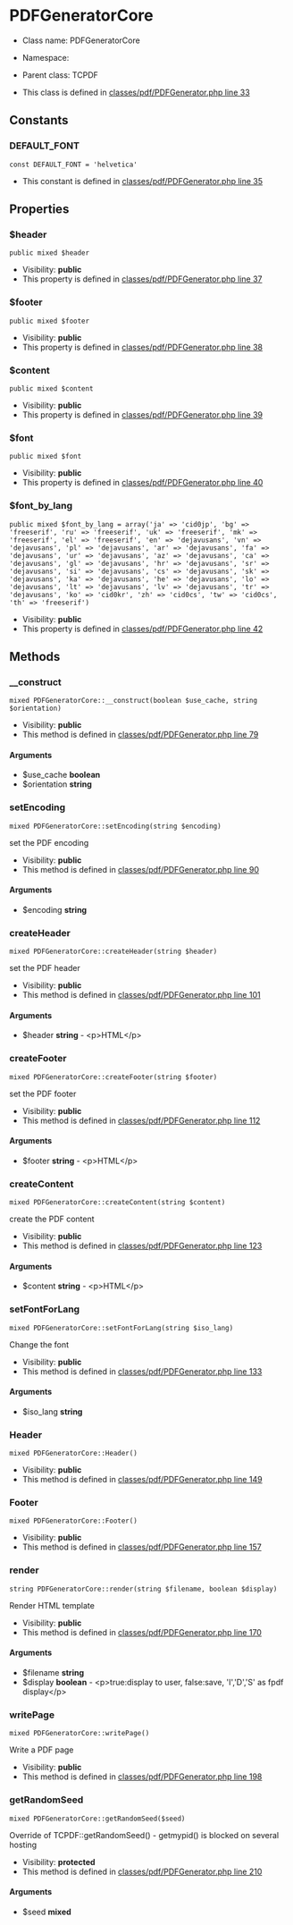 PDFGeneratorCore
===============






* Class name: PDFGeneratorCore
* Namespace: 
* Parent class: TCPDF

* This class is defined in [classes/pdf/PDFGenerator.php line 33](https://github.com/PrestaShop/PrestaShop/blob/1.6.1.1/classes/pdf/PDFGenerator.php#33)



Constants
----------


### DEFAULT_FONT

    const DEFAULT_FONT = 'helvetica'



* This constant is defined in [classes/pdf/PDFGenerator.php line 35](https://github.com/PrestaShop/PrestaShop/blob/1.6.1.1/classes/pdf/PDFGenerator.php#35)


Properties
----------


### $header

    public mixed $header





* Visibility: **public**
* This property is defined in [classes/pdf/PDFGenerator.php line 37](https://github.com/PrestaShop/PrestaShop/blob/1.6.1.1/classes/pdf/PDFGenerator.php#37)


### $footer

    public mixed $footer





* Visibility: **public**
* This property is defined in [classes/pdf/PDFGenerator.php line 38](https://github.com/PrestaShop/PrestaShop/blob/1.6.1.1/classes/pdf/PDFGenerator.php#38)


### $content

    public mixed $content





* Visibility: **public**
* This property is defined in [classes/pdf/PDFGenerator.php line 39](https://github.com/PrestaShop/PrestaShop/blob/1.6.1.1/classes/pdf/PDFGenerator.php#39)


### $font

    public mixed $font





* Visibility: **public**
* This property is defined in [classes/pdf/PDFGenerator.php line 40](https://github.com/PrestaShop/PrestaShop/blob/1.6.1.1/classes/pdf/PDFGenerator.php#40)


### $font_by_lang

    public mixed $font_by_lang = array('ja' => 'cid0jp', 'bg' => 'freeserif', 'ru' => 'freeserif', 'uk' => 'freeserif', 'mk' => 'freeserif', 'el' => 'freeserif', 'en' => 'dejavusans', 'vn' => 'dejavusans', 'pl' => 'dejavusans', 'ar' => 'dejavusans', 'fa' => 'dejavusans', 'ur' => 'dejavusans', 'az' => 'dejavusans', 'ca' => 'dejavusans', 'gl' => 'dejavusans', 'hr' => 'dejavusans', 'sr' => 'dejavusans', 'si' => 'dejavusans', 'cs' => 'dejavusans', 'sk' => 'dejavusans', 'ka' => 'dejavusans', 'he' => 'dejavusans', 'lo' => 'dejavusans', 'lt' => 'dejavusans', 'lv' => 'dejavusans', 'tr' => 'dejavusans', 'ko' => 'cid0kr', 'zh' => 'cid0cs', 'tw' => 'cid0cs', 'th' => 'freeserif')





* Visibility: **public**
* This property is defined in [classes/pdf/PDFGenerator.php line 42](https://github.com/PrestaShop/PrestaShop/blob/1.6.1.1/classes/pdf/PDFGenerator.php#42)


Methods
-------


### __construct

    mixed PDFGeneratorCore::__construct(boolean $use_cache, string $orientation)





* Visibility: **public**
* This method is defined in [classes/pdf/PDFGenerator.php line 79](https://github.com/PrestaShop/PrestaShop/blob/1.6.1.1/classes/pdf/PDFGenerator.php#79)


#### Arguments
* $use_cache **boolean**
* $orientation **string**



### setEncoding

    mixed PDFGeneratorCore::setEncoding(string $encoding)

set the PDF encoding



* Visibility: **public**
* This method is defined in [classes/pdf/PDFGenerator.php line 90](https://github.com/PrestaShop/PrestaShop/blob/1.6.1.1/classes/pdf/PDFGenerator.php#90)


#### Arguments
* $encoding **string**



### createHeader

    mixed PDFGeneratorCore::createHeader(string $header)

set the PDF header



* Visibility: **public**
* This method is defined in [classes/pdf/PDFGenerator.php line 101](https://github.com/PrestaShop/PrestaShop/blob/1.6.1.1/classes/pdf/PDFGenerator.php#101)


#### Arguments
* $header **string** - &lt;p&gt;HTML&lt;/p&gt;



### createFooter

    mixed PDFGeneratorCore::createFooter(string $footer)

set the PDF footer



* Visibility: **public**
* This method is defined in [classes/pdf/PDFGenerator.php line 112](https://github.com/PrestaShop/PrestaShop/blob/1.6.1.1/classes/pdf/PDFGenerator.php#112)


#### Arguments
* $footer **string** - &lt;p&gt;HTML&lt;/p&gt;



### createContent

    mixed PDFGeneratorCore::createContent(string $content)

create the PDF content



* Visibility: **public**
* This method is defined in [classes/pdf/PDFGenerator.php line 123](https://github.com/PrestaShop/PrestaShop/blob/1.6.1.1/classes/pdf/PDFGenerator.php#123)


#### Arguments
* $content **string** - &lt;p&gt;HTML&lt;/p&gt;



### setFontForLang

    mixed PDFGeneratorCore::setFontForLang(string $iso_lang)

Change the font



* Visibility: **public**
* This method is defined in [classes/pdf/PDFGenerator.php line 133](https://github.com/PrestaShop/PrestaShop/blob/1.6.1.1/classes/pdf/PDFGenerator.php#133)


#### Arguments
* $iso_lang **string**



### Header

    mixed PDFGeneratorCore::Header()





* Visibility: **public**
* This method is defined in [classes/pdf/PDFGenerator.php line 149](https://github.com/PrestaShop/PrestaShop/blob/1.6.1.1/classes/pdf/PDFGenerator.php#149)




### Footer

    mixed PDFGeneratorCore::Footer()





* Visibility: **public**
* This method is defined in [classes/pdf/PDFGenerator.php line 157](https://github.com/PrestaShop/PrestaShop/blob/1.6.1.1/classes/pdf/PDFGenerator.php#157)




### render

    string PDFGeneratorCore::render(string $filename, boolean $display)

Render HTML template



* Visibility: **public**
* This method is defined in [classes/pdf/PDFGenerator.php line 170](https://github.com/PrestaShop/PrestaShop/blob/1.6.1.1/classes/pdf/PDFGenerator.php#170)


#### Arguments
* $filename **string**
* $display **boolean** - &lt;p&gt;true:display to user, false:save, &#039;I&#039;,&#039;D&#039;,&#039;S&#039; as fpdf display&lt;/p&gt;



### writePage

    mixed PDFGeneratorCore::writePage()

Write a PDF page



* Visibility: **public**
* This method is defined in [classes/pdf/PDFGenerator.php line 198](https://github.com/PrestaShop/PrestaShop/blob/1.6.1.1/classes/pdf/PDFGenerator.php#198)




### getRandomSeed

    mixed PDFGeneratorCore::getRandomSeed($seed)

Override of TCPDF::getRandomSeed() - getmypid() is blocked on several hosting



* Visibility: **protected**
* This method is defined in [classes/pdf/PDFGenerator.php line 210](https://github.com/PrestaShop/PrestaShop/blob/1.6.1.1/classes/pdf/PDFGenerator.php#210)


#### Arguments
* $seed **mixed**


